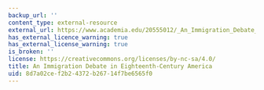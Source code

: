 ```yaml
---
backup_url: ''
content_type: external-resource
external_url: https://www.academia.edu/20555012/_An_Immigration_Debate_in_Eighteenth-Century_America_Common-Place_vol._9_no._3_April_2009_http_www.common-place-archives.org_vol-09_no-03_blurbs_
has_external_licence_warning: true
has_external_license_warning: true
is_broken: ''
license: https://creativecommons.org/licenses/by-nc-sa/4.0/
title: An Immigration Debate in Eighteenth-Century America
uid: 8d7a02ce-f2b2-4372-b267-14f7be6565f0
---
```

